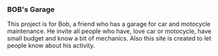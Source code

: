 ### BOB's Garage
This project is for Bob, a friend who has a garage for car and motocycle maintenance. He invite all people who have, love car or motocycle, have small budget and know a bit of mechanics. Also this site is created to let people know about his activity.
